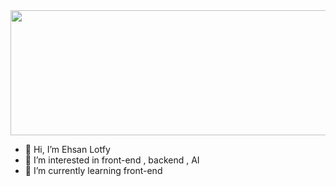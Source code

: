 <a href="https://github.com/devxb/gitanimals">
  <img src="https://render.gitanimals.org/lines/Eh3anLo?pet-id=1" width="600" height="200"/>
</a>

- 👋 Hi, I’m Ehsan Lotfy
- 👀 I’m interested in front-end , backend , AI
- 🌱 I’m currently learning front-end

